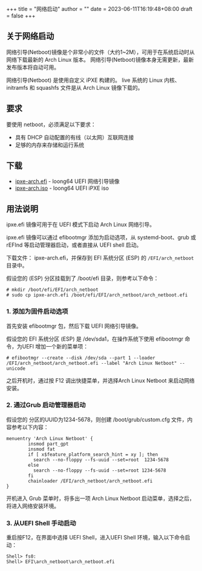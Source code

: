 +++
title = "网络启动"
author = ""
date = 2023-06-11T16:19:48+08:00
draft = false
+++

## 关于网络启动

网络引导(Netboot)镜像是个非常小的文件（大约1~2M），可用于在系统启动时从网络下载最新的 Arch Linux 版本。 网络引导(Netboot)镜像本身无需更新，最新发布版本将自动可用。

网络引导(Netboot) 是使用自定义 iPXE 构建的。 live 系统的 Linux 内核、initramfs 和 squashfs 文件是从 Arch Linux 镜像下载的。

## 要求

要使用 netboot，必须满足以下要求：

- 具有 DHCP 自动配置的有线（以太网）互联网连接
- 足够的内存来存储和运行系统

## 下载

- [ipxe-arch.efi](https://mirrors.wsyu.edu.cn/loongarch/archlinux/netboot/ipxe-arch.efi) - loong64 UEFI 网络引导镜像
- [ipxe-arch.iso](https://mirrors.wsyu.edu.cn/loongarch/archlinux/netboot/ipxe-arch.iso) - loong64 UEFI iPXE iso

## 用法说明

ipxe.efi 镜像可用于在 UEFI 模式下启动 Arch Linux 网络引导。

ipxe.efi 镜像可以通过 efibootmgr 添加为启动选项，从 systemd-boot、grub 或 rEFInd 等启动管理器启动，或者直接从 UEFI shell 启动。

下载文件： ipxe-arch.efi，并保存到 EFI 系统分区 (ESP) 的 `/EFI/arch_netboot` 目录中。

假设您的 (ESP) 分区挂载到了 /boot/efi 目录，则参考以下命令：

```
# mkdir /boot/efi/EFI/arch_netboot
# sudo cp ipxe-arch.efi /boot/efi/EFI/arch_netboot/arch_netboot.efi
```

### 1. 添加为固件启动选项

首先安装 efibootmgr 包，然后下载 UEFI 网络引导镜像。

假设您的 EFI 系统分区 (ESP) 是 /dev/sda1，在操作系统下使用 efibootmgr 命令，为UEFI 增加一个新的菜单项：

```
# efibootmgr --create --disk /dev/sda --part 1 --loader /EFI/arch_netboot/arch_netboot.efi --label "Arch Linux Netboot" --unicode
```

之后开机时，通过按 F12 调出快捷菜单，并选择Arch Linux Netboot 来启动网络安装。

### 2. 通过Grub 启动管理器启动

假设您的<ESP> 分区的UUID为1234-5678，则创建 /boot/grub/custom.cfg 文件，内容参考以下内容：

```
menuentry 'Arch Linux Netboot' {
        insmod part_gpt
        insmod fat
        if [ x$feature_platform_search_hint = xy ]; then
          search --no-floppy --fs-uuid --set=root  1234-5678
        else
          search --no-floppy --fs-uuid --set=root 1234-5678
        fi
        chainloader /EFI/arch_netboot/arch_netboot.efi
}
```

开机进入 Grub 菜单时，将多出一项 Arch Linux Netboot 启动菜单，选择之后，将进入网络安装环境。

### 3. 从UEFI Shell 手动启动

重启按F12，在界面中选择 UEFI Shell，进入UEFI Shell 环境，输入以下命令启动：

```
Shell> fs0:
Shell> EFI\arch_netboot\arch_netboot.efi
```

